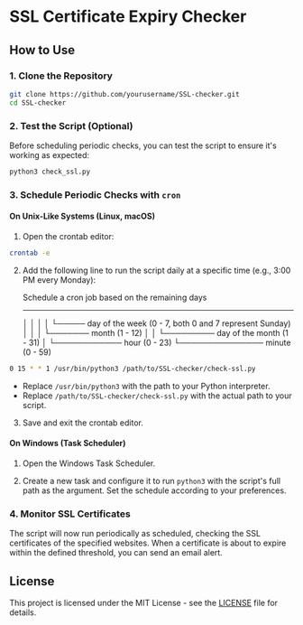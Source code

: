 
# SSL Certificate Expiry Checker

## How to Use

### 1. Clone the Repository

```bash
git clone https://github.com/yourusername/SSL-checker.git
cd SSL-checker
```


### 2. Test the Script (Optional)

Before scheduling periodic checks, you can test the script to ensure it's working as expected:

```bash
python3 check_ssl.py
```

### 3. Schedule Periodic Checks with `cron`

#### On Unix-Like Systems (Linux, macOS)

1. Open the crontab editor:

```bash
crontab -e
```

2. Add the following line to run the script daily at a specific time (e.g., 3:00 PM every Monday):

    Schedule a cron job based on the remaining days
    *  *  * * * 
    │  │  │ │ └───── day of the week (0 - 7, both 0 and 7 represent Sunday)
    │  │  │ └─────── month (1 - 12)
    │  │  └───────── day of the month (1 - 31)
    │  └──────────── hour (0 - 23)
    └─────────────── minute (0 - 59)

```bash
0 15 * * 1 /usr/bin/python3 /path/to/SSL-checker/check-ssl.py
```


- Replace `/usr/bin/python3` with the path to your Python interpreter.
- Replace `/path/to/SSL-checker/check-ssl.py` with the actual path to your script.

3. Save and exit the crontab editor.

#### On Windows (Task Scheduler)

1. Open the Windows Task Scheduler.

2. Create a new task and configure it to run `python3` with the script's full path as the argument. Set the schedule according to your preferences.

### 4. Monitor SSL Certificates

The script will now run periodically as scheduled, checking the SSL certificates of the specified websites. When a certificate is about to expire within the defined threshold, you can send an email alert.

## License

This project is licensed under the MIT License - see the [LICENSE](LICENSE) file for details.
